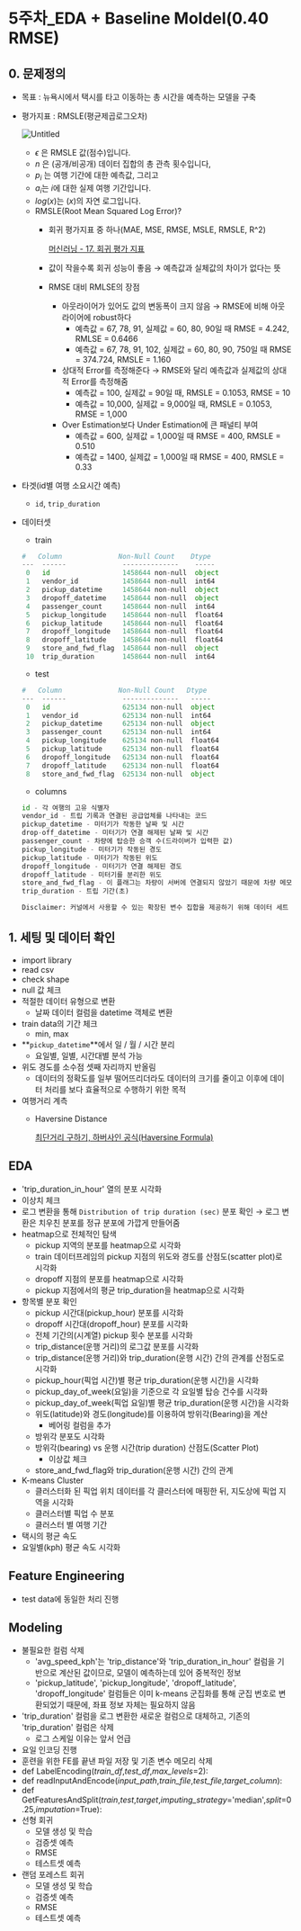 # 5주차_EDA + Baseline Moldel(0.40 RMSE)

## 0. 문제정의

- 목표 : 뉴욕시에서 택시를 타고 이동하는 총 시간을 예측하는 모델을 구축
- 평가지표 : RMSLE(평균제곱로그오차)
    
    ![Untitled](https://s3-us-west-2.amazonaws.com/secure.notion-static.com/c117943e-ae64-4cbd-802d-85d2ca7be204/Untitled.png)
    
    - $\epsilon$ 은 RMSLE 값(점수)입니다.
    - $n$ 은 (공개/비공개) 데이터 집합의 총 관측 횟수입니다,
    - $p_i$ 는 여행 기간에 대한 예측값, 그리고
    - $a_i$는 $i$에 대한 실제 여행 기간입니다.
    - $log(x)$는 $(x)$의 자연 로그입니다.
    - RMSLE(Root Mean Squared Log Error)?
        - 회귀 평가지표 중 하나(MAE, MSE, RMSE, MSLE, RMSLE, R^2)
            
            [머신러닝 - 17. 회귀 평가 지표](https://bkshin.tistory.com/entry/머신러닝-17-회귀-평가-지표)
            
        - 값이 작을수록 회귀 성능이 좋음 → 예측값과 실체값의 차이가 없다는 뜻
        - RMSE 대비 RMLSE의 장점
            - 아웃라이어가 있어도 값의 변동폭이 크지 않음 → RMSE에 비해 아웃라이어에 robust하다
                - 예측값 = 67, 78, 91, 실제값 = 60, 80, 90일 때 RMSE = 4.242, RMLSE = 0.6466
                - 예측값 = 67, 78, 91, 102, 실제값 = 60, 80, 90, 750일 때 RMSE = 374.724, RMSLE = 1.160
            - 상대적 Error를 측정해준다 → RMSE와 달리 예측값과 실제값의 상대적 Error를 측정해줌
                - 예측값 = 100, 실제값 = 90일 때, RMSLE = 0.1053, RMSE = 10
                - 예측값 = 10,000, 실제값 = 9,000일 때, RMSLE = 0.1053, RMSE = 1,000
            - Over Estimation보다 Under Estimation에 큰 패널티 부여
                - 예측값 = 600, 실제값 = 1,000일 때 RMSE = 400, RMSLE = 0.510
                - 예측값 = 1400, 실제값 = 1,000일 때 RMSE = 400, RMSLE = 0.33
- 타겟(id별 여행 소요시간 예측)
    - `id`, `trip_duration`
- 데이터셋
    - train
    
    ```python
    #   Column              Non-Null Count    Dtype  
    ---  ------              --------------    -----  
     0   id                  1458644 non-null  object 
     1   vendor_id           1458644 non-null  int64  
     2   pickup_datetime     1458644 non-null  object 
     3   dropoff_datetime    1458644 non-null  object 
     4   passenger_count     1458644 non-null  int64  
     5   pickup_longitude    1458644 non-null  float64
     6   pickup_latitude     1458644 non-null  float64
     7   dropoff_longitude   1458644 non-null  float64
     8   dropoff_latitude    1458644 non-null  float64
     9   store_and_fwd_flag  1458644 non-null  object 
     10  trip_duration       1458644 non-null  int64
    ```
    
    - test
    
    ```python
    #   Column              Non-Null Count   Dtype  
    ---  ------              --------------   -----  
     0   id                  625134 non-null  object 
     1   vendor_id           625134 non-null  int64  
     2   pickup_datetime     625134 non-null  object 
     3   passenger_count     625134 non-null  int64  
     4   pickup_longitude    625134 non-null  float64
     5   pickup_latitude     625134 non-null  float64
     6   dropoff_longitude   625134 non-null  float64
     7   dropoff_latitude    625134 non-null  float64
     8   store_and_fwd_flag  625134 non-null  object
    ```
    
    - columns
    
    ```python
    id - 각 여행의 고유 식별자
    vendor_id - 트립 기록과 연결된 공급업체를 나타내는 코드
    pickup_datetime - 미터기가 작동한 날짜 및 시간
    drop-off_datetime - 미터기가 연결 해제된 날짜 및 시간
    passenger_count - 차량에 탑승한 승객 수(드라이버가 입력한 값)
    pickup_longitude - 미터기가 작동된 경도
    pickup_latitude - 미터기가 작동된 위도
    dropoff_longitude - 미터기가 연결 해제된 경도
    dropoff_latitude - 미터기를 분리한 위도
    store_and_fwd_flag - 이 플래그는 차량이 서버에 연결되지 않았기 때문에 차량 메모리에 트립 기록이 저장된 후 공급업체로 전송되었는지 여부를 나타냅니다(Y=저장 및 전달, N=저장 및 전달 트립이 아님).
    trip_duration - 트립 기간(초)
    
    Disclaimer: 커널에서 사용할 수 있는 확장된 변수 집합을 제공하기 위해 데이터 세트 순서에서 하차 좌표를 제거하지 않기로 결정했습니다.
    ```
    

## 1. 세팅 및 데이터 확인

- import library
- read csv
- check shape
- null 값 체크
- 적절한 데이터 유형으로 변환
    - 날짜 데이터 컬럼을 datetime 객체로 변환
- train data의 기간 체크
    - min, max
- **`pickup_datetime`**에서 일 / 월 / 시간 분리
    - 요일별, 일별, 시간대별 분석 가능
- 위도 경도를 소수점 셋째 자리까지 반올림
    - 데이터의 정확도를 일부 떨어뜨리더라도 데이터의 크기를 줄이고 이후에 데이터 처리를 보다 효율적으로 수행하기 위한 목적
- 여행거리 계측
    - Haversine Distance
        
        [최단거리 구하기, 하버사인 공식(Haversine Formula)](https://kayuse88.github.io/haversine/)
        

## EDA

- 'trip_duration_in_hour' 열의 분포 시각화
- 이상치 체크
- 로그 변환을 통해 `Distribution of trip duration (sec)` 분포 확인 
→ 로그 변환은 치우친 분포를 정규 분포에 가깝게 만들어줌
- heatmap으로 전체적인 탐색
    - pickup 지역의 분포를 heatmap으로 시각화
    - train 데이터프레임의 pickup 지점의 위도와 경도를 산점도(scatter plot)로 시각화
    - dropoff 지점의 분포를 heatmap으로 시각화
    - pickup 지점에서의 평균 trip_duration을 heatmap으로 시각화
- 항목별 분포 확인
    - pickup 시간대(pickup_hour) 분포를 시각화
    - dropoff 시간대(dropoff_hour) 분포를 시각화
    - 전체 기간의(시계열) pickup 횟수 분포를 시각화
    - trip_distance(운행 거리)의 로그값 분포를 시각화
    - trip_distance(운행 거리)와 trip_duration(운행 시간) 간의 관계를 산점도로 시각화
    - pickup_hour(픽업 시간)별 평균 trip_duration(운행 시간)을 시각화
    - pickup_day_of_week(요일)을 기준으로 각 요일별 탑승 건수를 시각화
    - pickup_day_of_week(픽업 요일)별 평균 trip_duration(운행 시간)을 시각화
    - 위도(latitude)와 경도(longitude)를 이용하여 방위각(Bearing)을 계산
        - 베어링 컬럼을 추가
    - 방위각 분포도 시각화
    - 방위각(bearing) vs 운행 시간(trip duration) 산점도(Scatter Plot)
        - 이상값 체크
    - store_and_fwd_flag와 trip_duration(운행 시간) 간의 관계
- K-means Cluster
    - 클러스터화 된 픽업 위치 데이터를 각 클러스터에 매핑한 뒤, 지도상에 픽업 지역을 시각화
    - 클러스터별 픽업 수 분포
    - 클러스터 별 여행 기간
- 택시의 평균 속도
- 요일별(kph) 평균 속도 시각화

## Feature Engineering

- test data에 동일한 처리 진행

## Modeling

- 불필요한 컬럼 삭제
    - 'avg_speed_kph'는 'trip_distance'와 'trip_duration_in_hour' 컬럼을 기반으로 계산된 값이므로, 모델이 예측하는데 있어 중복적인 정보
    - 'pickup_latitude', 'pickup_longitude', 'dropoff_latitude', 'dropoff_longitude' 컬럼들은 이미 k-means 군집화를 통해 군집 번호로 변환되었기 때문에, 좌표 정보 자체는 필요하지 않음
- 'trip_duration' 컬럼을 로그 변환한 새로운 컬럼으로 대체하고, 기존의 'trip_duration' 컬럼은 삭제
    - 로그 스케일 이유는 앞서 언급
- 요일 인코딩 진행
- 훈련을 위한 FE를 끝낸 파일 저장 및 기존 변수 메모리 삭제
- def LabelEncoding(*train_df*,*test_df*,*max_levels*=2):
- def readInputAndEncode(*input_path*,*train_file*,*test_file*,*target_column*):
- def GetFeaturesAndSplit(*train*,*test*,*target*,*imputing_strategy*='median',*split*=0.25,*imputation*=True):
- 선형 회귀
    - 모델 생성 및 학습
    - 검증셋 예측
    - RMSE
    - 테스트셋 예측
- 랜덤 포레스트 회귀
    - 모델 생성 및 학습
    - 검증셋 예측
    - RMSE
    - 테스트셋 예측
